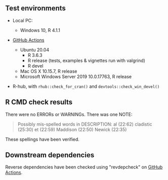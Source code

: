 ## Test environments

* Local PC:
  - Windows 10, R 4.1.1

* [GitHub Actions](https://github.com/ms609/TreeTools/actions)
  - Ubuntu 20.04
    - R 3.6.3
    - R release (tests, examples & vignettes run with valgrind)
    - R devel
  - Mac OS X 10.15.7, R release
  - Microsoft Windows Server 2019 10.0.17763, R release
  
* R-hub, with `rhub::check_for_cran()` and `devtools::check_win_devel()`

## R CMD check results

There were no ERRORs or WARNINGs.
There was one NOTE:

>  Possibly mis-spelled words in DESCRIPTION:
>    al (22:62)
>    cladistic (25:30)
>    et (22:59)
>    Maddison (22:50)
>    Newick (22:35)

These spellings have been verified.

## Downstream dependencies

Reverse dependencies have been checked using "revdepcheck" on
[GitHub Actions](https://github.com/ms609/TreeTools/actions/workflows/revdepcheck.yml).
